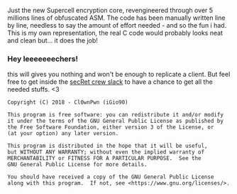 Just the new Supercell encryption core, revengineered through over 5 millions lines of obfuscated ASM.
The code has been manually written line by line, needless to say the amount of effort needed - and so the fun i had.
This is my own representation, the real C code would probably looks neat and clean but... it does the job!


### Hey leeeeeeechers!

this will gives you nothing and won't be enough to replicate a client. 
But feel free to get inside the [secRet crew slack](https://join.slack.com/t/resecret/shared_invite/enQtMzc1NTg4MzE3NjA1LTlkNzYxNTIwYTc2ZTYyOWY1MTQ1NzBiN2ZhYjQwYmY0ZmRhODQ0NDE3NmRmZjFiMmE1MDYwNWJlNDVjZDcwNGE) to have a chance to get all 
the needed stuffs. <3
 
 
```$text
Copyright (C) 2018 - Cl0wnPwn (iGio90)

This program is free software: you can redistribute it and/or modify
it under the terms of the GNU General Public License as published by
the Free Software Foundation, either version 3 of the License, or
(at your option) any later version.

This program is distributed in the hope that it will be useful,
but WITHOUT ANY WARRANTY; without even the implied warranty of
MERCHANTABILITY or FITNESS FOR A PARTICULAR PURPOSE.  See the
GNU General Public License for more details.

You should have received a copy of the GNU General Public License
along with this program.  If not, see <https://www.gnu.org/licenses/>.
```